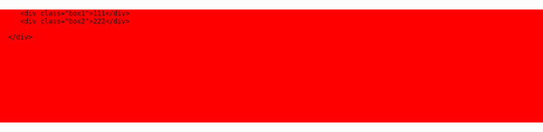 <!doctype html>
<html>
   <head>
      <meta charset="utf-8">
      <title>第二个页面</title>
   </head>
   <style>
      body{
	     padding:0;
		 margin:0;
	  }
      .content{
	     height:200px;
		 width:960px;
		 background:red;
		 margin:0 auto;
		 margin-top:20px;
	  }
      .box1{
	     width:100px;
		 height:100px;
		 background:green;
		 color:red;
		 float:left;
	  }
      .box2{
	     height:100px;
		 width:100px;
		 background:blue;
		 color:red;
		 float:left;
	  }
   </style>
   <body>
      <div class="content">
	    
		 <div class="box1">111</div>
		 <div class="box2">222</div>

      </div>
   </body>
</html>
